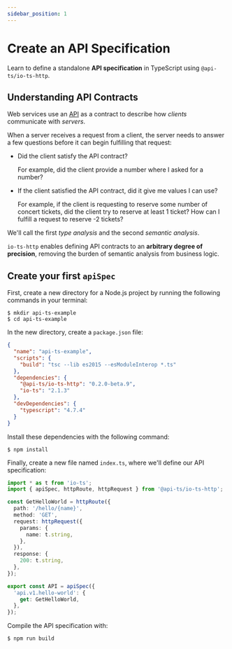 ```yaml
---
sidebar_position: 1
---
```


# Create an API Specification

Learn to define a standalone **API specification** in TypeScript using
`@api-ts/io-ts-http`.

## Understanding API Contracts

Web services use an [API] as a contract to describe how _clients_ communicate with
_servers_.

When a server receives a request from a client, the server needs to answer a few
questions before it can begin fulfilling that request:

- Did the client satisfy the API contract?

  For example, did the client provide a number where I asked for a number?

- If the client satisfied the API contract, did it give me values I can use?

  For example, if the client is requesting to reserve some number of concert tickets,
  did the client try to reserve at least 1 ticket? How can I fulfill a request to
  reserve -2 tickets?

We'll call the first _type analysis_ and the second _semantic analysis_.

`io-ts-http` enables defining API contracts to an **arbitrary degree of precision**,
removing the burden of semantic analysis from business logic.

[api]: https://en.wikipedia.org/wiki/API

## Create your first `apiSpec`

First, create a new directory for a Node.js project by running the following commands in
your terminal:

```
$ mkdir api-ts-example
$ cd api-ts-example
```

In the new directory, create a `package.json` file:

```json package.json
{
  "name": "api-ts-example",
  "scripts": {
    "build": "tsc --lib es2015 --esModuleInterop *.ts"
  },
  "dependencies": {
    "@api-ts/io-ts-http": "0.2.0-beta.9",
    "io-ts": "2.1.3"
  },
  "devDependencies": {
    "typescript": "4.7.4"
  }
}
```

Install these dependencies with the following command:

```
$ npm install
```

Finally, create a new file named `index.ts`, where we'll define our API specification:

```typescript index.ts
import * as t from 'io-ts';
import { apiSpec, httpRoute, httpRequest } from '@api-ts/io-ts-http';

const GetHelloWorld = httpRoute({
  path: '/hello/{name}',
  method: 'GET',
  request: httpRequest({
    params: {
      name: t.string,
    },
  }),
  response: {
    200: t.string,
  },
});

export const API = apiSpec({
  'api.v1.hello-world': {
    get: GetHelloWorld,
  },
});
```

Compile the API specification with:

```
$ npm run build
```
